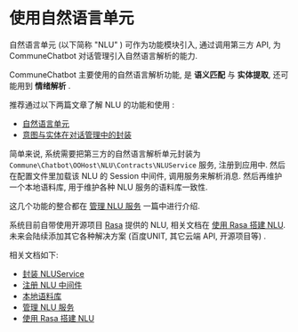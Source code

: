 # 使用自然语言单元

自然语言单元 (以下简称 "NLU" ) 可作为功能模块引入, 通过调用第三方 API, 为 CommuneChatbot 对话管理引入自然语言解析的能力.

CommuneChatbot 主要使用的自然语言解析功能, 是 __语义匹配__ 与 __实体提取__, 还可能用到 __情绪解析__ .

推荐通过以下两篇文章了解 NLU 的功能和使用 :

- [自然语言单元](/zh-cn/core-concepts/nlu.md)
- [意图与实体在对话管理中的封装](/zh-cn/dm/intent.md)

简单来说, 系统需要把第三方的自然语言解析单元封装为```Commune\Chatbot\OOHost\NLU\Contracts\NLUService``` 服务, 注册到应用中.
然后在配置文件里加载该 NLU 的 Session 中间件, 调用服务来解析消息.
然后再维护一个本地语料库, 用于维护各种 NLU 服务的语料库一致性.

这几个功能的整合都在 [管理 NLU 服务](/zh-cn/nlu/manager.md) 一篇中进行介绍.

系统目前自带使用开源项目 [Rasa](https://rasa.com/) 提供的 NLU,
相关文档在 [使用 Rasa 搭建 NLU](/zh-cn/nlu/rasa.md).
未来会陆续添加其它各种解决方案 (百度UNIT, 其它云端 API, 开源项目等) .

相关文档如下:

- [封装 NLUService](/zh-cn/nlu/service.md)
- [注册 NLU 中间件](/zh-cn/nlu/middleware.md)
- [本地语料库](/zh-cn/nlu/corpus.md)
- [管理 NLU 服务](/zh-cn/nlu/manager.md)
- [使用 Rasa 搭建 NLU](/zh-cn/nlu/rasa.md)